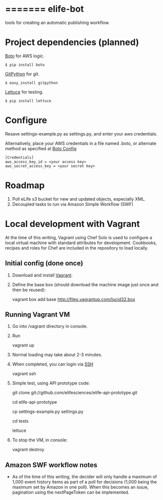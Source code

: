 =======
elife-bot
=========

tools for creating an automatic publishing workflow. 

# Project dependencies (planned)

[Boto][bot] for AWS logic.
	
    $ pip install boto

[GitPython][gitpy] for git.
	
    $ easy_install gitpython

[Lettuce][let] for testing.
	
    $ pip install lettuce
	
[gitpy]: http://pypi.python.org/pypi/GitPython/
[bot]: http://www.crummy.com/software/BeautifulSoup/
[let]: http://packages.python.org/lettuce/

# Configure

Resave settings-example.py as settings.py, and enter your aws credentials.

Alternatively, place your AWS credentials in a file named .boto, or alternate method as specified at [Boto Config][botoc]

    [Credentials]
    aws_access_key_id = <your access key>
    aws_secret_access_key = <your secret key>

[botoc]: http://docs.pythonboto.org/en/latest/boto_config_tut.html

# Roadmap

1. Poll eLife s3 bucket for new and updated objects, especially XML.
2. Decoupled tasks to run via Amazon Simple Workflow (SWF)

# Local development with Vagrant

At the time of this writing, Vagrant using Chef Solo is used to configure a local virtual machine with standard attributes for development. Cookbooks, recipes and roles for Chef are included in the repository to load locally.

## Initial config (done once)

1. Download and install [Vagrant][vagrant].
2. Define the base box (should download the machine image just once and then be reused):

    vagrant box add base http://files.vagrantup.com/lucid32.box

## Running Vagrant VM

1. Go into /vagrant directory in console.
2. Run

    vagrant up

3. Normal loading may take about 2-3 minutes.
4. When completed, you can login via [SSH][vagrant_ssh]

    vagrant ssh

5. Simple test, using API prototype code:
    
    git clone git://github.com/elifesciences/elife-api-prototype.git
    
    cd elife-api-prototype
    
    cp settings-example.py settings.py
    
    cd tests
    
    lettuce

6. To stop the VM, in console:

    vagrant destroy


[vagrant]: http://www.vagrantup.com/
[vagrant_ssh]: http://docs.vagrantup.com/v1/docs/getting-started/ssh.html

## Amazon SWF workflow notes

* As of the time of this writing, the decider will only handle a maximum of 1,000 event history items as part of a poll for decisions (1,000 being the maximum set by Amazon in one poll). When this becomes an issue, pagination using the nextPageToken can be implemented.